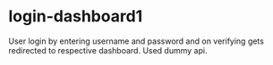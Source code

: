 # login-dashboard1
User login by entering username and password and on verifying gets redirected to respective dashboard. Used dummy api.
